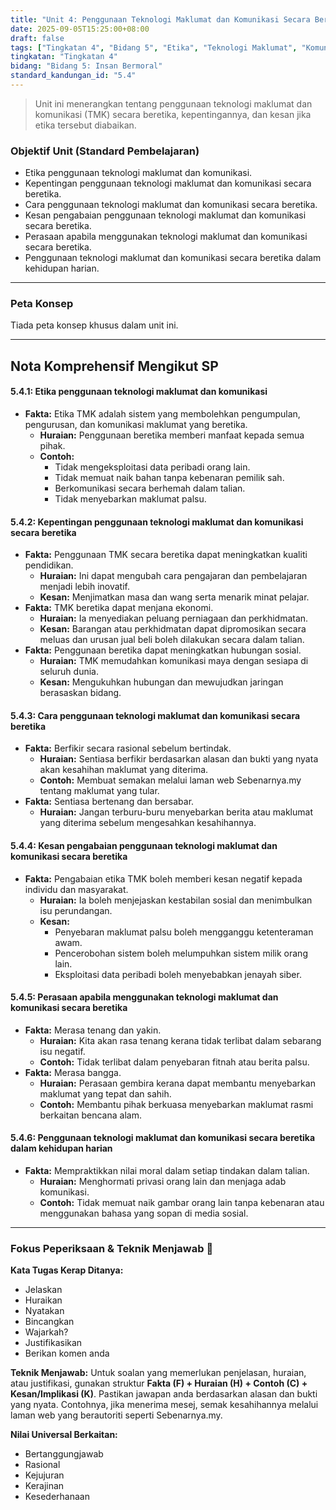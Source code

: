 ```yaml
---
title: "Unit 4: Penggunaan Teknologi Maklumat dan Komunikasi Secara Beretika"
date: 2025-09-05T15:25:00+08:00
draft: false
tags: ["Tingkatan 4", "Bidang 5", "Etika", "Teknologi Maklumat", "Komunikasi"]
tingkatan: "Tingkatan 4"
bidang: "Bidang 5: Insan Bermoral"
standard_kandungan_id: "5.4"
---
```


> Unit ini menerangkan tentang penggunaan teknologi maklumat dan komunikasi (TMK) secara beretika, kepentingannya, dan kesan jika etika tersebut diabaikan.

### Objektif Unit (Standard Pembelajaran)
* Etika penggunaan teknologi maklumat dan komunikasi.
* Kepentingan penggunaan teknologi maklumat dan komunikasi secara beretika.
* Cara penggunaan teknologi maklumat dan komunikasi secara beretika.
* Kesan pengabaian penggunaan teknologi maklumat dan komunikasi secara beretika.
* Perasaan apabila menggunakan teknologi maklumat dan komunikasi secara beretika.
* Penggunaan teknologi maklumat dan komunikasi secara beretika dalam kehidupan harian.

---

### Peta Konsep
Tiada peta konsep khusus dalam unit ini.

---

## Nota Komprehensif Mengikut SP
#### 5.4.1: Etika penggunaan teknologi maklumat dan komunikasi
* **Fakta:** Etika TMK adalah sistem yang membolehkan pengumpulan, pengurusan, dan komunikasi maklumat yang beretika.
    * **Huraian:** Penggunaan beretika memberi manfaat kepada semua pihak.
    * **Contoh:**
        * Tidak mengeksploitasi data peribadi orang lain.
        * Tidak memuat naik bahan tanpa kebenaran pemilik sah.
        * Berkomunikasi secara berhemah dalam talian.
        * Tidak menyebarkan maklumat palsu.

#### 5.4.2: Kepentingan penggunaan teknologi maklumat dan komunikasi secara beretika
* **Fakta:** Penggunaan TMK secara beretika dapat meningkatkan kualiti pendidikan.
    * **Huraian:** Ini dapat mengubah cara pengajaran dan pembelajaran menjadi lebih inovatif.
    * **Kesan:** Menjimatkan masa dan wang serta menarik minat pelajar.
* **Fakta:** TMK beretika dapat menjana ekonomi.
    * **Huraian:** Ia menyediakan peluang perniagaan dan perkhidmatan.
    * **Kesan:** Barangan atau perkhidmatan dapat dipromosikan secara meluas dan urusan jual beli boleh dilakukan secara dalam talian.
* **Fakta:** Penggunaan beretika dapat meningkatkan hubungan sosial.
    * **Huraian:** TMK memudahkan komunikasi maya dengan sesiapa di seluruh dunia.
    * **Kesan:** Mengukuhkan hubungan dan mewujudkan jaringan berasaskan bidang.

#### 5.4.3: Cara penggunaan teknologi maklumat dan komunikasi secara beretika
* **Fakta:** Berfikir secara rasional sebelum bertindak.
    * **Huraian:** Sentiasa berfikir berdasarkan alasan dan bukti yang nyata akan kesahihan maklumat yang diterima.
    * **Contoh:** Membuat semakan melalui laman web Sebenarnya.my tentang maklumat yang tular.
* **Fakta:** Sentiasa bertenang dan bersabar.
    * **Huraian:** Jangan terburu-buru menyebarkan berita atau maklumat yang diterima sebelum mengesahkan kesahihannya.

#### 5.4.4: Kesan pengabaian penggunaan teknologi maklumat dan komunikasi secara beretika
* **Fakta:** Pengabaian etika TMK boleh memberi kesan negatif kepada individu dan masyarakat.
    * **Huraian:** Ia boleh menjejaskan kestabilan sosial dan menimbulkan isu perundangan.
    * **Kesan:**
        * Penyebaran maklumat palsu boleh mengganggu ketenteraman awam.
        * Pencerobohan sistem boleh melumpuhkan sistem milik orang lain.
        * Eksploitasi data peribadi boleh menyebabkan jenayah siber.

#### 5.4.5: Perasaan apabila menggunakan teknologi maklumat dan komunikasi secara beretika
* **Fakta:** Merasa tenang dan yakin.
    * **Huraian:** Kita akan rasa tenang kerana tidak terlibat dalam sebarang isu negatif.
    * **Contoh:** Tidak terlibat dalam penyebaran fitnah atau berita palsu.
* **Fakta:** Merasa bangga.
    * **Huraian:** Perasaan gembira kerana dapat membantu menyebarkan maklumat yang tepat dan sahih.
    * **Contoh:** Membantu pihak berkuasa menyebarkan maklumat rasmi berkaitan bencana alam.

#### 5.4.6: Penggunaan teknologi maklumat dan komunikasi secara beretika dalam kehidupan harian
* **Fakta:** Mempraktikkan nilai moral dalam setiap tindakan dalam talian.
    * **Huraian:** Menghormati privasi orang lain dan menjaga adab komunikasi.
    * **Contoh:** Tidak memuat naik gambar orang lain tanpa kebenaran atau menggunakan bahasa yang sopan di media sosial.

---

### Fokus Peperiksaan & Teknik Menjawab 📝
**Kata Tugas Kerap Ditanya:**
* Jelaskan
* Huraikan
* Nyatakan
* Bincangkan
* Wajarkah?
* Justifikasikan
* Berikan komen anda

**Teknik Menjawab:**
Untuk soalan yang memerlukan penjelasan, huraian, atau justifikasi, gunakan struktur **Fakta (F) + Huraian (H) + Contoh (C) + Kesan/Implikasi (K)**. Pastikan jawapan anda berdasarkan alasan dan bukti yang nyata. Contohnya, jika menerima mesej, semak kesahihannya melalui laman web yang berautoriti seperti Sebenarnya.my.

**Nilai Universal Berkaitan:**
* Bertanggungjawab
* Rasional
* Kejujuran
* Kerajinan
* Kesederhanaan